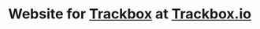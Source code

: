 Website for [Trackbox](https://github.com/Trackbox/Trackbox) at [Trackbox.io](http://trackbox.io)
============================